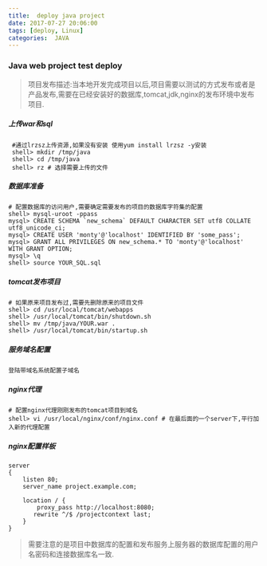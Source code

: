 ```yaml
---
title:  deploy java project
date: 2017-07-27 20:06:00
tags: [deploy, Linux]
categories:  JAVA
---
```


### Java web project test deploy

> 项目发布描述:当本地开发完成项目以后,项目需要以测试的方式发布或者是产品发布,需要在已经安装好的数据库,tomcat,jdk,nginx的发布环境中发布项目.

##### 上传war和sql

```
 #通过lrzsz上传资源,如果没有安装 使用yum install lrzsz -y安装
 shell> mkdir /tmp/java
 shell> cd /tmp/java
 shell> rz # 选择需要上传的文件
```

##### 数据库准备

```
# 配置数据库的访问用户,需要确定需要发布的项目的数据库字符集的配置
shell> mysql-uroot -ppass
mysql> CREATE SCHEMA `new_schema` DEFAULT CHARACTER SET utf8 COLLATE utf8_unicode_ci;
mysql> CREATE USER 'monty'@'localhost' IDENTIFIED BY 'some_pass';
mysql> GRANT ALL PRIVILEGES ON new_schema.* TO 'monty'@'localhost' WITH GRANT OPTION;
mysql> \q
shell> source YOUR_SQL.sql
```

##### tomcat发布项目

```
# 如果原来项目发布过,需要先删除原来的项目文件
shell> cd /usr/local/tomcat/webapps
shell> /usr/local/tomcat/bin/shutdown.sh
shell> mv /tmp/java/YOUR.war .
shell> /usr/local/tomcat/bin/startup.sh
```

##### 服务域名配置

```
登陆带域名系统配置子域名
```

##### nginx代理

```
# 配置nginx代理刚刚发布的tomcat项目到域名
shell> vi /usr/local/nginx/conf/nginx.conf # 在最后面的一个server下,平行加入新的代理配置
```

##### nginx配置样板

```
server
{
    listen 80;
    server_name project.example.com;

    location / {
        proxy_pass http://localhost:8080;
       rewrite ^/$ /projectcontext last;
    }
}
```

> 需要注意的是项目中数据库的配置和发布服务上服务器的数据库配置的用户名密码和连接数据库名一致.
